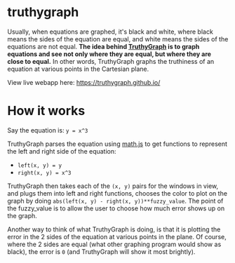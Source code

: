 # truthygraph

Usually, when equations are graphed, it's black and white, where black means the sides of the equation are equal, and white means the sides of the equations are not equal. **The idea behind [TruthyGraph](https://truthygraph.github.io/) is to graph equations and see not only where they are equal, but where they are close to equal.** In other words, TruthyGraph graphs the truthiness of an equation at various points in the Cartesian plane.

View live webapp here: <https://truthygraph.github.io/>

# How it works

Say the equation is: `y = x^3`

TruthyGraph parses the equation using [math.js](https://github.com/josdejong/mathjs) to get functions to represent the left and right side of the equation:

* `left(x, y) = y`
* `right(x, y) = x^3`

TruthyGraph then takes each of the `(x, y)` pairs for the windows in view, and plugs them into left and right functions, chooses the color to plot on the graph by doing `abs(left(x, y) - right(x, y))**fuzzy_value`. The point of the fuzzy_value is to allow the user to choose how much error shows up on the graph.

Another way to think of what TruthyGraph is doing, is that it is plotting the error in the 2 sides of the equation at various points in the plane. Of course, where the 2 sides are equal (what other graphing program would show as black), the error is `0` (and TruthyGraph will show it most brightly).


